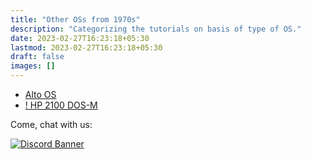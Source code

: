 ```yaml
---
title: "Other OSs from 1970s"
description: "Categorizing the tutorials on basis of type of OS."
date: 2023-02-27T16:23:18+05:30
lastmod: 2023-02-27T16:23:18+05:30
draft: false
images: []
---
```


- [Alto OS](/1970s/1973/alto-os/)
- [! HP 2100 DOS-M](/1970s/1970/hp2100dos-m/)

<div class="container justify-content-center text-center">
  <p>Come, chat with us:</p>
  <a href="https://chat.virtualhub.eu.org"><img src="https://discordapp.com/api/guilds/1176107431013646357/widget.png?style=banner2" alt="Discord Banner"/></a>
</div>
